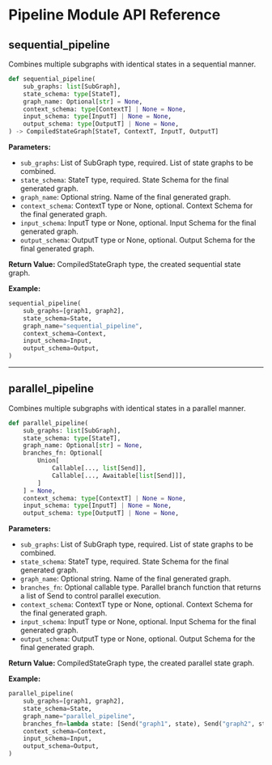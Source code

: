 # Pipeline Module API Reference

## sequential_pipeline

Combines multiple subgraphs with identical states in a sequential manner.

```python
def sequential_pipeline(
    sub_graphs: list[SubGraph],
    state_schema: type[StateT],
    graph_name: Optional[str] = None,
    context_schema: type[ContextT] | None = None,
    input_schema: type[InputT] | None = None,
    output_schema: type[OutputT] | None = None,
) -> CompiledStateGraph[StateT, ContextT, InputT, OutputT]
```

**Parameters:**

- `sub_graphs`: List of SubGraph type, required. List of state graphs to be combined.
- `state_schema`: StateT type, required. State Schema for the final generated graph.
- `graph_name`: Optional string. Name of the final generated graph.
- `context_schema`: ContextT type or None, optional. Context Schema for the final generated graph.
- `input_schema`: InputT type or None, optional. Input Schema for the final generated graph.
- `output_schema`: OutputT type or None, optional. Output Schema for the final generated graph.

**Return Value:** CompiledStateGraph type, the created sequential state graph.

**Example:**

```python
sequential_pipeline(
    sub_graphs=[graph1, graph2],
    state_schema=State,
    graph_name="sequential_pipeline",
    context_schema=Context,
    input_schema=Input,
    output_schema=Output,
)
```

---

## parallel_pipeline

Combines multiple subgraphs with identical states in a parallel manner.

```python
def parallel_pipeline(
    sub_graphs: list[SubGraph],
    state_schema: type[StateT],
    graph_name: Optional[str] = None,
    branches_fn: Optional[
        Union[
            Callable[..., list[Send]],
            Callable[..., Awaitable[list[Send]]],
        ]
    ] = None,
    context_schema: type[ContextT] | None = None,
    input_schema: type[InputT] | None = None,
    output_schema: type[OutputT] | None = None,
```

**Parameters:**

- `sub_graphs`: List of SubGraph type, required. List of state graphs to be combined.
- `state_schema`: StateT type, required. State Schema for the final generated graph.
- `graph_name`: Optional string. Name of the final generated graph.
- `branches_fn`: Optional callable type. Parallel branch function that returns a list of Send to control parallel execution.
- `context_schema`: ContextT type or None, optional. Context Schema for the final generated graph.
- `input_schema`: InputT type or None, optional. Input Schema for the final generated graph.
- `output_schema`: OutputT type or None, optional. Output Schema for the final generated graph.

**Return Value:** CompiledStateGraph type, the created parallel state graph.

**Example:**

```python
parallel_pipeline(
    sub_graphs=[graph1, graph2],
    state_schema=State,
    graph_name="parallel_pipeline",
    branches_fn=lambda state: [Send("graph1", state), Send("graph2", state)],
    context_schema=Context,
    input_schema=Input,
    output_schema=Output,
)
```
